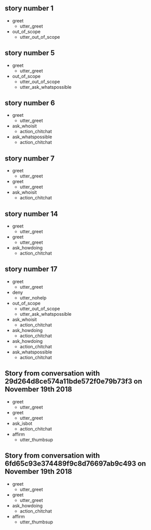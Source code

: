 ## story number 1
* greet
    - utter_greet
* out_of_scope
    - utter_out_of_scope

## story number 5
* greet
    - utter_greet
* out_of_scope
    - utter_out_of_scope
    - utter_ask_whatspossible

## story number 6
* greet
    - utter_greet
* ask_whoisit
    - action_chitchat
* ask_whatspossible
    - action_chitchat

## story number 7
* greet
    - utter_greet
* greet
    - utter_greet
* ask_whoisit
    - action_chitchat

## story number 14
* greet
    - utter_greet
* greet
    - utter_greet
* ask_howdoing
    - action_chitchat

## story number 17
* greet
    - utter_greet
* deny
    - utter_nohelp
* out_of_scope
    - utter_out_of_scope
    - utter_ask_whatspossible
* ask_whoisit
    - action_chitchat
* ask_howdoing
    - action_chitchat
* ask_howdoing
    - action_chitchat
* ask_whatspossible
    - action_chitchat

## Story from conversation with 29d264d8ce574a11bde572f0e79b73f3 on November 19th 2018
* greet
    - utter_greet
* greet
    - utter_greet
* ask_isbot
    - action_chitchat
* affirm
    - utter_thumbsup

## Story from conversation with 6fd65c93e374489f9c8d76697ab9c493 on November 19th 2018
* greet
    - utter_greet
* greet
    - utter_greet
* ask_howdoing
    - action_chitchat
* affirm
    - utter_thumbsup